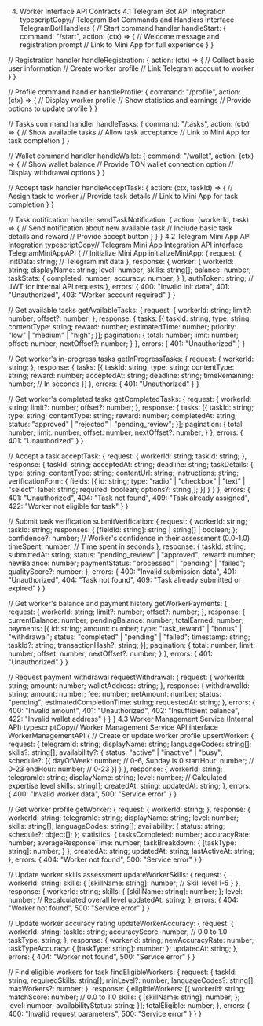 4. Worker Interface API Contracts
4.1 Telegram Bot API Integration
typescriptCopy// Telegram Bot Commands and Handlers
interface TelegramBotHandlers {
  // Start command handler
  handleStart: {
    command: "/start",
    action: (ctx) => {
      // Welcome message and registration prompt
      // Link to Mini App for full experience
    }
  }
  
  // Registration handler
  handleRegistration: {
    action: (ctx) => {
      // Collect basic user information
      // Create worker profile
      // Link Telegram account to worker
    }
  }
  
  // Profile command handler
  handleProfile: {
    command: "/profile",
    action: (ctx) => {
      // Display worker profile
      // Show statistics and earnings
      // Provide options to update profile
    }
  }
  
  // Tasks command handler
  handleTasks: {
    command: "/tasks",
    action: (ctx) => {
      // Show available tasks
      // Allow task acceptance
      // Link to Mini App for task completion
    }
  }
  
  // Wallet command handler
  handleWallet: {
    command: "/wallet",
    action: (ctx) => {
      // Show wallet balance
      // Provide TON wallet connection option
      // Display withdrawal options
    }
  }
  
  // Accept task handler
  handleAcceptTask: {
    action: (ctx, taskId) => {
      // Assign task to worker
      // Provide task details
      // Link to Mini App for task completion
    }
  }
  
  // Task notification handler
  sendTaskNotification: {
    action: (workerId, task) => {
      // Send notification about new available task
      // Include basic task details and reward
      // Provide accept button
    }
  }
}
4.2 Telegram Mini App API Integration
typescriptCopy// Telegram Mini App Integration API
interface TelegramMiniAppAPI {
  // Initialize Mini App
  initializeMiniApp: {
    request: {
      initData: string;  // Telegram init data
    },
    response: {
      worker: {
        workerId: string;
        displayName: string;
        level: number;
        skills: string[];
        balance: number;
        taskStats: {
          completed: number;
          accuracy: number;
        }
      },
      authToken: string;  // JWT for internal API requests
    },
    errors: {
      400: "Invalid init data",
      401: "Unauthorized",
      403: "Worker account required"
    }
  }
  
  // Get available tasks
  getAvailableTasks: {
    request: {
      workerId: string;
      limit?: number;
      offset?: number;
    },
    response: {
      tasks: [{
        taskId: string;
        type: string;
        contentType: string;
        reward: number;
        estimatedTime: number;
        priority: "low" | "medium" | "high";
      }];
      pagination: {
        total: number;
        limit: number;
        offset: number;
        nextOffset?: number;
      }
    },
    errors: {
      401: "Unauthorized"
    }
  }
  
  // Get worker's in-progress tasks
  getInProgressTasks: {
    request: {
      workerId: string;
    },
    response: {
      tasks: [{
        taskId: string;
        type: string;
        contentType: string;
        reward: number;
        acceptedAt: string;
        deadline: string;
        timeRemaining: number;  // In seconds
      }]
    },
    errors: {
      401: "Unauthorized"
    }
  }
  
  // Get worker's completed tasks
  getCompletedTasks: {
    request: {
      workerId: string;
      limit?: number;
      offset?: number;
    },
    response: {
      tasks: [{
        taskId: string;
        type: string;
        contentType: string;
        reward: number;
        completedAt: string;
        status: "approved" | "rejected" | "pending_review";
      }];
      pagination: {
        total: number;
        limit: number;
        offset: number;
        nextOffset?: number;
      }
    },
    errors: {
      401: "Unauthorized"
    }
  }
  
  // Accept a task
  acceptTask: {
    request: {
      workerId: string;
      taskId: string;
    },
    response: {
      taskId: string;
      acceptedAt: string;
      deadline: string;
      taskDetails: {
        type: string;
        contentType: string;
        contentUrl: string;
        instructions: string;
        verificationForm: {
          fields: [{
            id: string;
            type: "radio" | "checkbox" | "text" | "select";
            label: string;
            required: boolean;
            options?: string[];
          }]
        }
      }
    },
    errors: {
      401: "Unauthorized",
      404: "Task not found",
      409: "Task already assigned",
      422: "Worker not eligible for task"
    }
  }
  
  // Submit task verification
  submitVerification: {
    request: {
      workerId: string;
      taskId: string;
      responses: {
        [fieldId: string]: string | string[] | boolean;
      };
      confidence?: number;  // Worker's confidence in their assessment (0.0-1.0)
      timeSpent: number;    // Time spent in seconds
    },
    response: {
      taskId: string;
      submittedAt: string;
      status: "pending_review" | "approved";
      reward: number;
      newBalance: number;
      paymentStatus: "processed" | "pending" | "failed";
      qualityScore?: number;
    },
    errors: {
      400: "Invalid submission data",
      401: "Unauthorized",
      404: "Task not found",
      409: "Task already submitted or expired"
    }
  }
  
  // Get worker's balance and payment history
  getWorkerPayments: {
    request: {
      workerId: string;
      limit?: number;
      offset?: number;
    },
    response: {
      currentBalance: number;
      pendingBalance: number;
      totalEarned: number;
      payments: [{
        id: string;
        amount: number;
        type: "task_reward" | "bonus" | "withdrawal";
        status: "completed" | "pending" | "failed";
        timestamp: string;
        taskId?: string;
        transactionHash?: string;
      }];
      pagination: {
        total: number;
        limit: number;
        offset: number;
        nextOffset?: number;
      }
    },
    errors: {
      401: "Unauthorized"
    }
  }
  
  // Request payment withdrawal
  requestWithdrawal: {
    request: {
      workerId: string;
      amount: number;
      walletAddress: string;
    },
    response: {
      withdrawalId: string;
      amount: number;
      fee: number;
      netAmount: number;
      status: "pending";
      estimatedCompletionTime: string;
      requestedAt: string;
    },
    errors: {
      400: "Invalid amount",
      401: "Unauthorized",
      402: "Insufficient balance",
      422: "Invalid wallet address"
    }
  }
}
4.3 Worker Management Service (Internal API)
typescriptCopy// Worker Management Service API
interface WorkerManagementAPI {
  // Create or update worker profile
  upsertWorker: {
    request: {
      telegramId: string;
      displayName: string;
      languageCodes: string[];
      skills?: string[];
      availability?: {
        status: "active" | "inactive" | "busy";
        schedule?: [{
          dayOfWeek: number;  // 0-6, Sunday is 0
          startHour: number;  // 0-23
          endHour: number;    // 0-23
        }]
      }
    },
    response: {
      workerId: string;
      telegramId: string;
      displayName: string;
      level: number;  // Calculated expertise level
      skills: string[];
      createdAt: string;
      updatedAt: string;
    },
    errors: {
      400: "Invalid worker data",
      500: "Service error"
    }
  }
  
  // Get worker profile
  getWorker: {
    request: {
      workerId: string;
    },
    response: {
      workerId: string;
      telegramId: string;
      displayName: string;
      level: number;
      skills: string[];
      languageCodes: string[];
      availability: {
        status: string;
        schedule?: object[];
      };
      statistics: {
        tasksCompleted: number;
        accuracyRate: number;
        averageResponseTime: number;
        taskBreakdown: {
          [taskType: string]: number;
        }
      };
      createdAt: string;
      updatedAt: string;
      lastActiveAt: string;
    },
    errors: {
      404: "Worker not found",
      500: "Service error"
    }
  }
  
  // Update worker skills assessment
  updateWorkerSkills: {
    request: {
      workerId: string;
      skills: {
        [skillName: string]: number;  // Skill level 1-5
      }
    },
    response: {
      workerId: string;
      skills: {
        [skillName: string]: number;
      };
      level: number;  // Recalculated overall level
      updatedAt: string;
    },
    errors: {
      404: "Worker not found",
      500: "Service error"
    }
  }
  
  // Update worker accuracy rating
  updateWorkerAccuracy: {
    request: {
      workerId: string;
      taskId: string;
      accuracyScore: number;  // 0.0 to 1.0
      taskType: string;
    },
    response: {
      workerId: string;
      newAccuracyRate: number;
      taskTypeAccuracy: {
        [taskType: string]: number;
      };
      updatedAt: string;
    },
    errors: {
      404: "Worker not found",
      500: "Service error"
    }
  }
  
  // Find eligible workers for task
  findEligibleWorkers: {
    request: {
      taskId: string;
      requiredSkills: string[];
      minLevel?: number;
      languageCodes?: string[];
      maxWorkers?: number;
    },
    response: {
      eligibleWorkers: [{
        workerId: string;
        matchScore: number;  // 0.0 to 1.0
        skills: {
          [skillName: string]: number;
        };
        level: number;
        availabilityStatus: string;
      }];
      totalEligible: number;
    },
    errors: {
      400: "Invalid request parameters",
      500: "Service error"
    }
  }
}